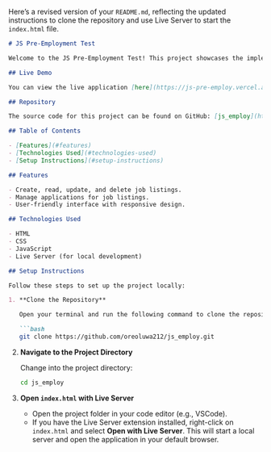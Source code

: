 Here’s a revised version of your `README.md`, reflecting the updated instructions to clone the repository and use Live Server to start the `index.html` file.

```markdown
# JS Pre-Employment Test

Welcome to the JS Pre-Employment Test! This project showcases the implementation of a web application that allows users to manage job listings and applications.

## Live Demo

You can view the live application [here](https://js-pre-employ.vercel.app).

## Repository

The source code for this project can be found on GitHub: [js_employ](https://github.com/oreoluwa212/js_employ).

## Table of Contents

- [Features](#features)
- [Technologies Used](#technologies-used)
- [Setup Instructions](#setup-instructions)

## Features

- Create, read, update, and delete job listings.
- Manage applications for job listings.
- User-friendly interface with responsive design.

## Technologies Used

- HTML
- CSS
- JavaScript
- Live Server (for local development)

## Setup Instructions

Follow these steps to set up the project locally:

1. **Clone the Repository**

   Open your terminal and run the following command to clone the repository:

   ```bash
   git clone https://github.com/oreoluwa212/js_employ.git
   ```

2. **Navigate to the Project Directory**

   Change into the project directory:

   ```bash
   cd js_employ
   ```

3. **Open `index.html` with Live Server**

   - Open the project folder in your code editor (e.g., VSCode).
   - If you have the Live Server extension installed, right-click on `index.html` and select **Open with Live Server**. This will start a local server and open the application in your default browser.
